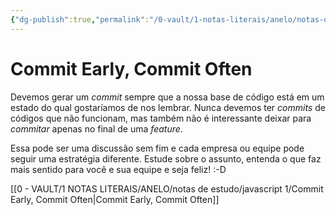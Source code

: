```yaml
---
{"dg-publish":true,"permalink":"/0-vault/1-notas-literais/anelo/notas-de-estudo/javascript-1/sobre-o-momento-de-commit/","dgHomeLink":true,"dgShowLocalGraph":true,"dgShowFileTree":true,"dgEnableSearch":true}
---
```


# Commit Early, Commit Often

Devemos gerar um _commit_ sempre que a nossa base de código está em um estado do qual gostaríamos de nos lembrar. Nunca devemos ter _commits_ de códigos que não funcionam, mas também não é interessante deixar para _commitar_ apenas no final de uma _feature_.

Essa pode ser uma discussão sem fim e cada empresa ou equipe pode seguir uma estratégia diferente. Estude sobre o assunto, entenda o que faz mais sentido para você e sua equipe e seja feliz! :-D

[[0 - VAULT/1 NOTAS LITERAIS/ANELO/notas de estudo/javascript 1/Commit Early, Commit Often\|Commit Early, Commit Often]]